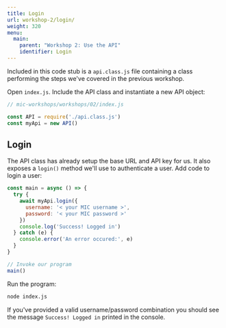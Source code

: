 ```yaml
---
title: Login
url: workshop-2/login/
weight: 320
menu:
  main:
    parent: "Workshop 2: Use the API"
    identifier: Login
---
```


Included in this code stub is a `api.class.js` file containing a class performing the steps we've covered in the previous workshop.

Open `index.js`. Include the API class and instantiate a new API object:

```javascript
// mic-workshops/workshops/02/index.js

const API = require('./api.class.js')
const myApi = new API()
```

## Login

The API class has already setup the base URL and API key for us. It also exposes a `login()` method we'll use to authenticate a user. Add code to login a user:

```javascript
const main = async () => {
  try {
    await myApi.login({
      username: '< your MIC username >',
      password: '< your MIC password >'
    })
    console.log('Success! Logged in')
  } catch (e) {
    console.error('An error occured:', e)
  }
}

// Invoke our program
main()
```

Run the program:

```sh
node index.js
```

If you've provided a valid username/password combination you should see the message `Success! Logged in` printed in the console.
